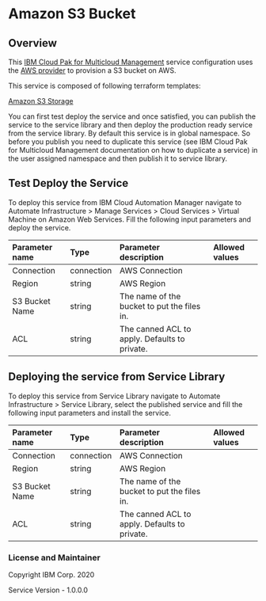 # Amazon S3 Bucket

## Overview

This [IBM Cloud Pak for Multicloud Management](https://www.ibm.com/support/knowledgecenter/SSFC4F/product_welcome_cloud_pak.html) service configuration uses the [AWS provider](https://www.terraform.io/docs/providers/aws/index.html) to provision a S3 bucket on AWS. 

This service is composed of following terraform templates:

[Amazon S3 Storage](https://github.com/IBM-CAMHub-Open/starterlibrary/tree/2.5/AWS/terraform/hcl/storage)

You can first test deploy the service and once satisfied, you can publish the service to the service library and then deploy the production ready service from the service library. By default this service is in global namespace. So before you publish you need to duplicate this service (see IBM Cloud Pak for Multicloud Management documentation on how to duplicate a service) in the user assigned namespace and then publish it to service library.

## Test Deploy the Service

To deploy this service from IBM Cloud Automation Manager navigate to Automate Infrastructure > Manage Services > Cloud Services > Virtual Machine on Amazon Web Services. Fill the following input parameters and deploy the service.

| Parameter name                  | Type            | Parameter description      | Allowed values |
| :---                            | :---            | :---                       | :---           |
| Connection                      | connection      | AWS Connection             | |
| Region                          | string          | AWS Region                 | |
| S3 Bucket Name                  | string          | The name of the bucket to put the files in.                 | |
| ACL                             | string          | The canned ACL to apply. Defaults to private.                 | |

## Deploying the service from Service Library

To deploy this service from Service Library navigate to Automate Infrastructure > Service Library, select the published service and fill the following input parameters and install the service.

| Parameter name                  | Type            | Parameter description      | Allowed values |
| :---                            | :---            | :---                       | :---           |
| Connection                      | connection      | AWS Connection             | |
| Region                          | string          | AWS Region                 | |
| S3 Bucket Name                  | string          | The name of the bucket to put the files in.                 | |
| ACL                             | string          | The canned ACL to apply. Defaults to private.                 | |

### License and Maintainer

Copyright IBM Corp. 2020

Service Version - 1.0.0.0 